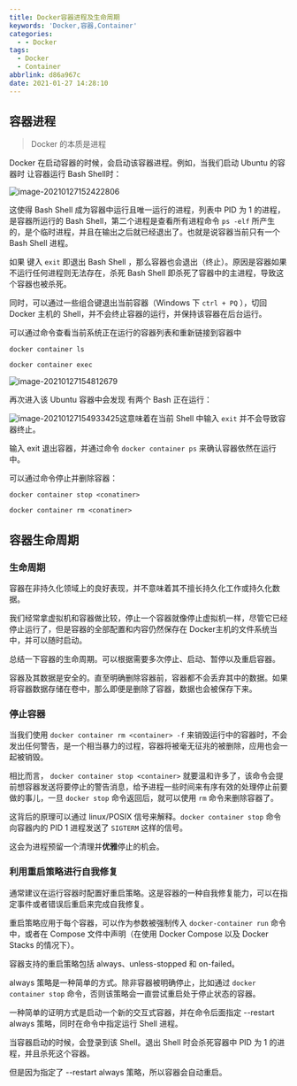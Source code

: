 ```yaml
---
title: Docker容器进程及生命周期
keywords: 'Docker,容器,Container'
categories:
  - - Docker
tags:
  - Docker
  - Container
abbrlink: d86a967c
date: 2021-01-27 14:28:10
---
```


## 容器进程

> Docker 的本质是进程

Docker 在启动容器的时候，会启动该容器进程。例如，当我们启动 Ubuntu 的容器时 让容器运行 Bash Shell时：

![image-20210127152422806](https:img.varsion.cn/blog-img/20210127152422.png)

这使得 Bash Shell 成为容器中运行且唯一运行的进程，列表中 PID 为 1 的进程，是容器所运行的 Bash Shell，第二个进程是查看所有进程命令 `ps -elf`  所产生的，是个临时进程，并且在输出之后就已经退出了。也就是说容器当前只有一个 Bash Shell 进程。

如果 键入 `exit` 即退出 Bash Shell ，那么容器也会退出（终止）。原因是容器如果不运行任何进程则无法存在，杀死 Bash Shell 即杀死了容器中的主进程，导致这个容器也被杀死。

同时，可以通过一些组合键退出当前容器（Windows 下 `ctrl + PQ` ），切回 Docker 主机的 Shell，并不会终止容器的运行，并保持该容器在后台运行。

可以通过命令查看当前系统正在运行的容器列表和重新链接到容器中

```shell
docker container ls

docker container exec
```

![image-20210127154812679](https:img.varsion.cn/blog-img/20210127154812.png)

再次进入该 Ubuntu 容器中会发现 有两个 Bash 正在运行：

![image-20210127154933425](https:img.varsion.cn/blog-img/20210127154933.png)这意味着在当前 Shell 中输入 `exit` 并不会导致容器终止。

输入 exit 退出容器，并通过命令 `docker container ps` 来确认容器依然在运行中。

可以通过命令停止并删除容器：

```shell
docker container stop <conatiner>

docker container rm <conatiner>
```

## 容器生命周期

### 生命周期

容器在非持久化领域上的良好表现，并不意味着其不擅长持久化工作或持久化数据。

我们经常拿虚拟机和容器做比较，停止一个容器就像停止虚拟机一样，尽管它已经停止运行了，但是容器的全部配置和内容仍然保存在 Docker主机的文件系统当中，并可以随时启动。

总结一下容器的生命周期。可以根据需要多次停止、启动、暂停以及重启容器。

容器及其数据是安全的。直至明确删除容器前，容器都不会丢弃其中的数据。如果将容器数据存储在卷中，那么即便是删除了容器，数据也会被保存下来。

### 停止容器

当我们使用 `docker container rm <container> -f` 来销毁运行中的容器时，不会发出任何警告，是一个相当暴力的过程，容器将被毫无征兆的被删除，应用也会一起被销毁。

相比而言， `docker container stop <container>` 就要温和许多了，该命令会提前想容器发送将要停止的警告消息，给予进程一些时间来有序有效的处理停止前要做的事儿，一旦 `docker stop` 命令返回后，就可以使用 `rm` 命令来删除容器了。

这背后的原理可以通过 linux/POSIX 信号来解释。`docker container stop` 命令向容器内的 PID 1 进程发送了 `SIGTERM` 这样的信号。

这会为进程预留一个清理并**优雅**停止的机会。

### 利用重启策略进行自我修复

通常建议在运行容器时配置好重启策略。这是容器的一种自我修复能力，可以在指定事件或者错误后重启来完成自我修复。

重启策略应用于每个容器，可以作为参数被强制传入 `docker-container run` 命令中，或者在 Compose 文件中声明（在使用 Docker Compose 以及 Docker Stacks 的情况下）。

容器支持的重启策略包括 always、unless-stopped 和 on-failed。

always 策略是一种简单的方式。除非容器被明确停止，比如通过 `docker container stop` 命令，否则该策略会一直尝试重启处于停止状态的容器。

一种简单的证明方式是启动一个新的交互式容器，并在命令后面指定 --restart always 策略，同时在命令中指定运行 Shell 进程。

当容器启动的时候，会登录到该 Shell。退出 Shell 时会杀死容器中 PID 为 1 的进程，并且杀死这个容器。

但是因为指定了 --restart always 策略，所以容器会自动重启。

